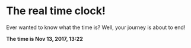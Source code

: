 # The real time clock!

Ever wanted to know what the time is? Well, your journey is about to end!

**The time is Nov 13, 2017, 13:22**